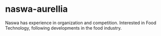 # naswa-aurellia
Naswa has experience in organization and competition. Interested in Food Technology, following developments in the food industry.
